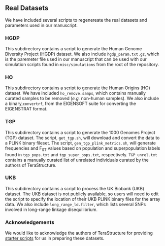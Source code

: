 ## Real Datasets

We have included several scripts to regenereate the real datasets and parameters used in our manuscript.

### HGDP

This subdirectory contains a script to generate the Human Genome Diversity Project (HGDP) dataset. We also include `hgdp_param.txt.gz`, which is the paremeter file used in our manuscript that can be used with our simulation scripts found in `misc/simulations` from the root of the repository.

### HO

This subdirectory contains a script to generate the Human Origins (HO) dataset. We have included `ho_remove.samps`, which contains manually curated samples to be removed (_e.g._ non-human samples). We also include a binary,`convertrf`, from the EIGENSOFT suite for converting the EIGENSTRAT format.

### TGP

This subdirectory contains a script to generate the 1000 Genomes Project (TGP) dataset. The script, `get_tgp.sh`, will download and convert the data to a PLINK binary fileset. The script, `gen_tgp_plink_metrics.sh`, will generate frequencies and F<sub>ST</sub> values based on population and superpopulation labels found in `tgp_pops.txt` and `tgp_super_pops.txt`, respectively. `TGP_unrel.txt` contains a manually curated list of unrelated individuals curated by the authors of TeraStructure.

### UKB

This subdirectory contains a script to process the UK Biobank (UKB) dataset. The UKB dataset is not publicly available, so users will need to edit the script to specify the location of their UKB PLINK binary files for the array data. We also include `long_range_ld.filter`, which lists several SNPs involved in long-range linkage disequilibrium.

### Acknowledgements

We would like to acknowledge the authors of TeraStructure for providing [starter scripts](https://github.com/StoreyLab/terastructure/tree/master/scripts/data) for us in preparing these datasets.

